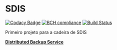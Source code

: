 # SDIS
[![Codacy Badge](https://api.codacy.com/project/badge/Grade/f9465f49a7d54c30b54c4a93ebb077bf)](https://www.codacy.com/app/bluedi/SDIS?utm_source=github.com&utm_medium=referral&utm_content=BlueDi/SDIS&utm_campaign=badger)
[![BCH compliance](https://bettercodehub.com/edge/badge/BlueDi/SDIS)](https://bettercodehub.com/)
[![Build Status](https://travis-ci.org/BlueDi/SDIS.svg?branch=master)](https://travis-ci.org/BlueDi/SDIS)

Primeiro projeto para a cadeira de SDIS

[<b>Distributed Backup Service</b>](https://web.fe.up.pt/~pfs/aulas/sd2017/projs/proj1/proj1.html)
